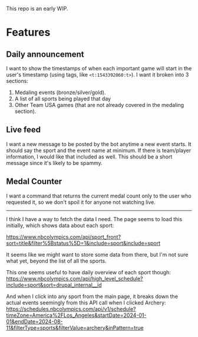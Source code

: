 This repo is an early WIP.

# Features

## Daily announcement

I want to show the timestamps of when each important game will start in the user's timestamp (using tags, like `<t:1543392060:t>`).  I want it broken into 3 sections:

1. Medaling events (bronze/silver/gold).
2. A list of all sports being played that day
3. Other Team USA games (that are not already covered in the medaling section).

## Live feed

I want a new message to be posted by the bot anytime a new event starts.  It should say the sport and the event name at minimum.  If there is team/player information, I would like that included as well.  This should be a short message since it's likely to be spammy.

## Medal Counter

I want a command that returns the current medal count only to the user who requested it, so we don't spoil it for anyone not watching live.


---

 I think I have a way to fetch the data I need.  The page seems to load this initially, which shows data about each sport:

https://www.nbcolympics.com/api/sport_front?sort=title&filter%5Bstatus%5D=1&include=sport&include=sport

It seems like we might want to store some data from there, but I'm not sure what yet, beyond the list of all the sports.

This one seems useful to have daily overview of each sport though: https://www.nbcolympics.com/api/high_level_schedule?include=sport&sort=drupal_internal__id

And when I click into any sport from the main page, it breaks down the actual events seemingly from this API call when I clicked Archery: https://schedules.nbcolympics.com/api/v1/schedule?timeZone=America%2FLos_Angeles&startDate=2024-01-01&endDate=2024-08-11&filterType=sports&filterValue=archery&inPattern=true